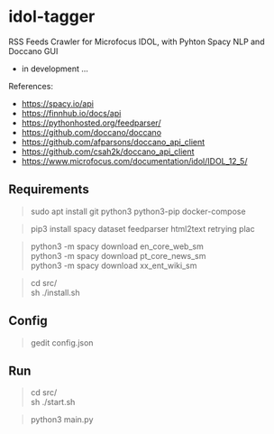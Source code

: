 
# idol-tagger

RSS Feeds Crawler for Microfocus IDOL, with Pyhton Spacy NLP and Doccano GUI

- in development ...

References:

- https://spacy.io/api
- https://finnhub.io/docs/api
- https://pythonhosted.org/feedparser/
- https://github.com/doccano/doccano
- https://github.com/afparsons/doccano_api_client
- https://github.com/csah2k/doccano_api_client
- https://www.microfocus.com/documentation/idol/IDOL_12_5/

## Requirements

>sudo apt install git python3 python3-pip docker-compose

>pip3 install spacy dataset feedparser html2text retrying plac

>python3 -m spacy download en_core_web_sm<br/>
python3 -m spacy download pt_core_news_sm<br/>
python3 -m spacy download xx_ent_wiki_sm

> cd src/<br/>
sh ./install.sh

## Config

> gedit config.json

## Run

> cd src/<br/>
sh ./start.sh

> python3 main.py
